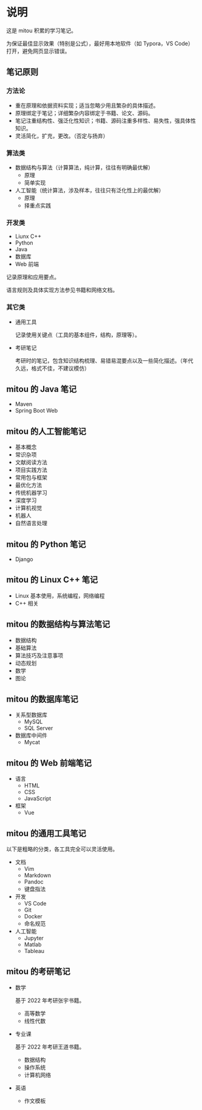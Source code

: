 # 说明

这是 mitou 积累的学习笔记。

为保证最佳显示效果（特别是公式），最好用本地软件（如 Typora，VS Code）打开，避免网页显示错误。

## 笔记原则

### 方法论

- 重在原理和依据资料实现；适当忽略少用且繁杂的具体描述。
- 原理绑定于笔记；详细繁杂内容绑定于书籍、论文、源码。
- 笔记注重结构性、强泛化性知识；书籍、源码注重多样性、易失性，强具体性知识。
- 灵活简化，扩充，更改。（否定与扬弃）

### 算法类

- 数据结构与算法（计算算法，纯计算，往往有明确最优解）
	- 原理
	- 简单实现
- 人工智能（统计算法，涉及样本，往往只有泛化性上的最优解）
	- 原理
	- 择重点实践

### 开发类

- Liunx C++
- Python
- Java
- 数据库
- Web 前端

记录原理和应用要点。

语言规则及具体实现方法参见书籍和网络文档。

### 其它类

- 通用工具

	记录使用关键点（工具的基本组件，结构，原理等）。

- 考研笔记

	考研时的笔记，包含知识结构梳理、易错易混要点以及一些简化描述。（年代久远，格式不佳，不建议模仿）

## mitou 的 Java 笔记

- Maven
- Spring Boot Web

## mitou 的人工智能笔记

- 基本概念
- 常识杂项
- 文献阅读方法
- 项目实践方法
- 常用包与框架
- 最优化方法
- 传统机器学习
- 深度学习
- 计算机视觉
- 机器人
- 自然语言处理

## mitou 的 Python 笔记

- Django

## mitou 的 Linux C++ 笔记

- Linux 基本使用，系统编程，网络编程
- C++ 相关

## mitou 的数据结构与算法笔记

- 数据结构
- 基础算法
- 算法技巧及注意事项
- 动态规划
- 数学
- 图论

## mitou 的数据库笔记

- 关系型数据库
	- MySQL
	- SQL Server
- 数据库中间件
  - Mycat

## mitou 的 Web 前端笔记

- 语言
	- HTML
	- CSS
	- JavaScript
- 框架
  - Vue

## mitou 的通用工具笔记

以下是粗略的分类，各工具完全可以灵活使用。

- 文档
	- Vim
	- Markdown
	- Pandoc
	- 键盘指法
- 开发
	- VS Code
	- Git
	- Docker
	- 命名规范
- 人工智能
	- Jupyter
	- Matlab
	- Tableau


## mitou 的考研笔记

- 数学

	基于 2022 年考研张宇书籍。

	- 高等数学
	- 线性代数

- 专业课

	基于 2022 年考研王道书籍。

	- 数据结构
	- 操作系统
	- 计算机网络

- 英语

	- 作文模板
